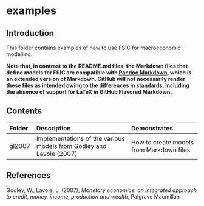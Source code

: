 # examples

## Introduction

This folder contains examples of how to use FSIC for macroeconomic modelling.

**Note that, in contrast to the README.md files, the Markdown files that define
  models for FSIC are compatible with
  [Pandoc Markdown](http://johnmacfarlane.net/pandoc/demo/example9/pandocs-markdown.html),
  which is an extended version of Markdown. GitHub will not necessarily render
  these files as intended owing to the differences in standards, including the
  absence of support for LaTeX in GitHub Flavored Markdown.**

## Contents

Folder             |Description                                                        |Demonstrates
:------------------|:------------------------------------------------------------------|:---------------------------------------
gl2007             |Implementations of the various models from Godley and Lavoie (2007)|How to create models from Markdown files

## References

Godley, W., Lavoie, L. (2007),
*Monetary economics: an integrated approach to
credit, money, income, production and wealth*,
Palgrave Macmillan
